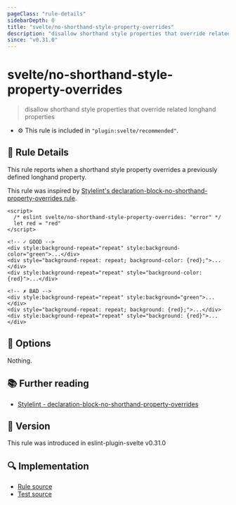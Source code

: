 ```yaml
---
pageClass: "rule-details"
sidebarDepth: 0
title: "svelte/no-shorthand-style-property-overrides"
description: "disallow shorthand style properties that override related longhand properties"
since: "v0.31.0"
---
```


# svelte/no-shorthand-style-property-overrides

> disallow shorthand style properties that override related longhand properties

- :gear: This rule is included in `"plugin:svelte/recommended"`.

## :book: Rule Details

This rule reports when a shorthand style property overrides a previously defined longhand property.

This rule was inspired by [Stylelint's declaration-block-no-shorthand-property-overrides rule](https://stylelint.io/user-guide/rules/list/declaration-block-no-shorthand-property-overrides/).

<ESLintCodeBlock>

<!--eslint-skip-->

```svelte
<script>
  /* eslint svelte/no-shorthand-style-property-overrides: "error" */
  let red = "red"
</script>

<!-- ✓ GOOD -->
<div style:background-repeat="repeat" style:background-color="green">...</div>
<div style="background-repeat: repeat; background-color: {red};">...</div>
<div style:background-repeat="repeat" style="background-color: {red}">...</div>

<!-- ✗ BAD -->
<div style:background-repeat="repeat" style:background="green">...</div>
<div style="background-repeat: repeat; background: {red};">...</div>
<div style:background-repeat="repeat" style="background: {red}">...</div>
```

</ESLintCodeBlock>

## :wrench: Options

Nothing.

## :books: Further reading

- [Stylelint - declaration-block-no-shorthand-property-overrides]

[stylelint - declaration-block-no-shorthand-property-overrides]: https://stylelint.io/user-guide/rules/list/declaration-block-no-shorthand-property-overrides/

## :rocket: Version

This rule was introduced in eslint-plugin-svelte v0.31.0

## :mag: Implementation

- [Rule source](https://github.com/ota-meshi/eslint-plugin-svelte/blob/main/src/rules/no-shorthand-style-property-overrides.ts)
- [Test source](https://github.com/ota-meshi/eslint-plugin-svelte/blob/main/tests/src/rules/no-shorthand-style-property-overrides.ts)
